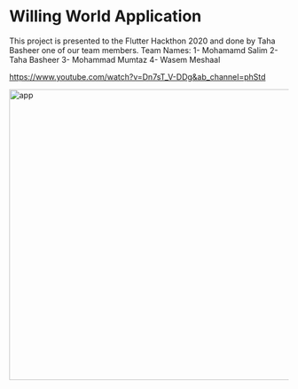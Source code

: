 # Willing World Application
 
This project is presented to the Flutter Hackthon 2020 and done by Taha Basheer one of our team members. Team Names:
1- Mohamamd Salim
2- Taha Basheer
3- Mohammad Mumtaz
4- Wasem Meshaal

https://www.youtube.com/watch?v=Dn7sT_V-DDg&ab_channel=phStd


<img width="525" alt="app" src="https://user-images.githubusercontent.com/13988838/109794402-e1926000-7c26-11eb-9378-4399cfa4778d.png">


